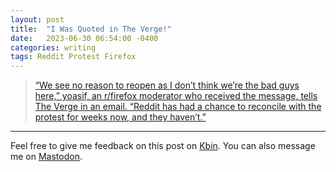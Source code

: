 ```yaml
---
layout: post
title:  "I Was Quoted in The Verge!"
date:   2023-06-30 06:54:00 -0400
categories: writing
tags: Reddit Protest Firefox
---
```


>[“We see no reason to reopen as I don’t think we’re the bad guys here,” yoasif, an r/firefox moderator who received the message, tells The Verge in an email. “Reddit has had a chance to reconcile with the protest for weeks now, and they haven’t.”](https://www.theverge.com/2023/6/29/23778997/reddit-remove-mods-private-communities-unless-reopen "Reddit will remove mods of private communities unless they reopen")

---

Feel free to give me feedback on this post on [Kbin](#). You can also message me on [Mastodon](https://mastodon.social/@yoasif).
